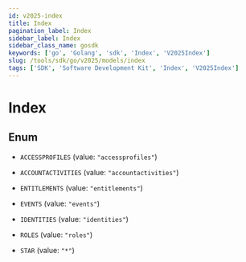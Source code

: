 ```yaml
---
id: v2025-index
title: Index
pagination_label: Index
sidebar_label: Index
sidebar_class_name: gosdk
keywords: ['go', 'Golang', 'sdk', 'Index', 'V2025Index'] 
slug: /tools/sdk/go/v2025/models/index
tags: ['SDK', 'Software Development Kit', 'Index', 'V2025Index']
---
```


# Index

## Enum


* `ACCESSPROFILES` (value: `"accessprofiles"`)

* `ACCOUNTACTIVITIES` (value: `"accountactivities"`)

* `ENTITLEMENTS` (value: `"entitlements"`)

* `EVENTS` (value: `"events"`)

* `IDENTITIES` (value: `"identities"`)

* `ROLES` (value: `"roles"`)

* `STAR` (value: `"*"`)


